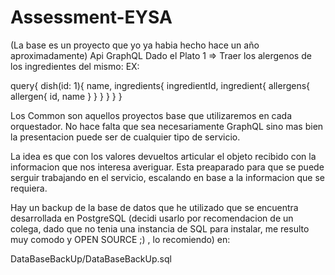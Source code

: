 # Assessment-EYSA
(La base es un proyecto que yo ya habia hecho hace un año aproximadamente)
Api GraphQL
Dado el Plato 1 => Traer los alergenos de los ingredientes del mismo:
EX:

query{
  dish(id: 1){
    name,
    ingredients{
      ingredientId,
      ingredient{
        allergens{
          allergen{
            id,
            name
          }
        }
      }
    }
  }
}

Los Common son aquellos proyectos base que utilizaremos en cada orquestador. No hace falta que sea necesariamente GraphQL sino mas bien la presentacion puede ser de cualquier tipo de servicio. 

La idea es que con los valores devueltos articular el objeto recibido con la informacion que nos interesa averiguar.
Esta preaparado para que se puede serguir trabajando en el servicio, escalando en base a la informacion que se requiera.

Hay un backup de la base de datos que he utilizado que se encuentra desarrollada en PostgreSQL (decidi usarlo por recomendacion de un colega, dado que no tenia una instancia de SQL para instalar, me resulto muy comodo y OPEN SOURCE ;) , lo recomiendo) en:

DataBaseBackUp/DataBaseBackUp.sql


